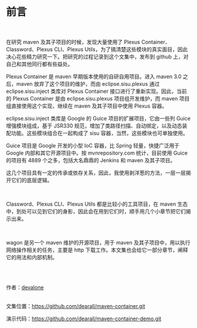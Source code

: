 # 前言 #

<br/><br/>
在研究 maven 及其子项目的时候，发现大量使用了 Plexus Container、Classword、Plexus CLI、Plexus Utils，为了搞清楚这些模块的真实面目，因此决心花些精力研究一下。把研究的过程记录到这个文集中，发布到 github 上，对自己和其他同行都有些益处。

Plexus Container 是 maven 早期版本使用的自研自用项目。进入 maven 3.0 之后，maven 放弃了这个项目的维护，而由 eclipse.sisu.plexus 通过 eclipse.sisu.inject 类库对 Plexus Container 接口进行了重新实现。因此，当前的 Plexus Container 是由 eclipse.sisu.plexus 项目组开发维护，而 maven 项目组直接使用这个实现，继续在 maven 及其子项目中使用 Plexus 容器。 

eclipse.sisu.inject 类库是 Google 的 Guice 项目的扩展项目，它由一些列 Guice 增强模块组成，基于 JSR330 规范，增加了类路径扫描、自动绑定，以及动态装配功能。这些模块组合在一起构成了 sisu 容器，当然，这些模块也可单独使用。

Guice 项目是 Google 开发的小型 IoC 容器，比 Spring 轻量，快捷广泛用于 Google 内部和其它开源项目中。按 mvnrepository.com 统计，目前使用 Guice 的项目有 4889 个之多，包括大名鼎鼎的 Jenkins 和 maven 及其子项目。

这几个项目具有一定的传承或依存关系，因此，我使用剥洋葱的方法，一层一层揭开它们的底层逻辑。

<br/>

Classword、Plexus CLI、Plexus Utils 都是比较小的工具项目，在 maven 生态中，到处可以见到它们的身影，因此会在用到它们时，顺手用几个小章节把它们揭示出来。

<br/>

wagon 是另一个 maven 维护的开源项目，用于 maven 及其子项目中，用以执行网络操作相关的任务，主要是 http 下载工作。本文集也会给它一部分章节，阐释它的用法和内部机制。

<br/><br/>

作者：[devalone](devalone@126.com)
<br/><br/>

文集位置：https://github.com/dearall/maven-container.git

演示代码：https://github.com/dearall/maven-container-demo.git



